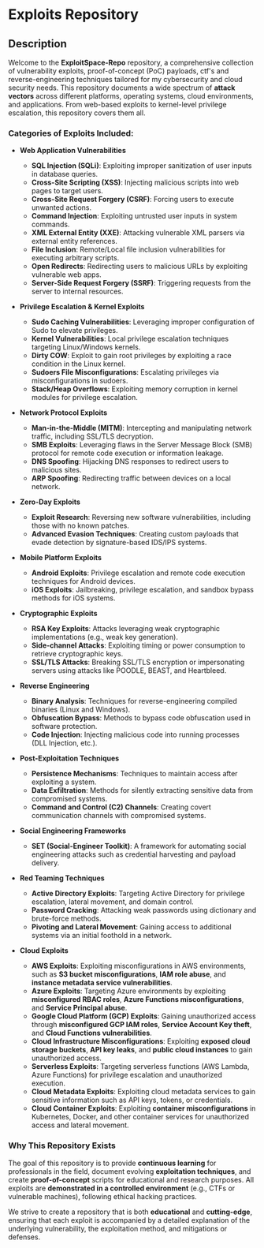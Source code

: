 # Exploits Repository

## Description

Welcome to the **ExploitSpace-Repo** repository, a comprehensive collection of vulnerability exploits, proof-of-concept (PoC) payloads, ctf's and reverse-engineering techniques tailored for my cybersecurity and cloud security needs. This repository documents a wide spectrum of **attack vectors** across different platforms, operating systems, cloud environments, and applications. From web-based exploits to kernel-level privilege escalation, this repository covers them all.

### Categories of Exploits Included:

- **Web Application Vulnerabilities**  
  - **SQL Injection (SQLi)**: Exploiting improper sanitization of user inputs in database queries.
  - **Cross-Site Scripting (XSS)**: Injecting malicious scripts into web pages to target users.
  - **Cross-Site Request Forgery (CSRF)**: Forcing users to execute unwanted actions.
  - **Command Injection**: Exploiting untrusted user inputs in system commands.
  - **XML External Entity (XXE)**: Attacking vulnerable XML parsers via external entity references.
  - **File Inclusion**: Remote/Local file inclusion vulnerabilities for executing arbitrary scripts.
  - **Open Redirects**: Redirecting users to malicious URLs by exploiting vulnerable web apps.
  - **Server-Side Request Forgery (SSRF)**: Triggering requests from the server to internal resources.

- **Privilege Escalation & Kernel Exploits**  
  - **Sudo Caching Vulnerabilities**: Leveraging improper configuration of Sudo to elevate privileges.
  - **Kernel Vulnerabilities**: Local privilege escalation techniques targeting Linux/Windows kernels.
  - **Dirty COW**: Exploit to gain root privileges by exploiting a race condition in the Linux kernel.
  - **Sudoers File Misconfigurations**: Escalating privileges via misconfigurations in sudoers.
  - **Stack/Heap Overflows**: Exploiting memory corruption in kernel modules for privilege escalation.

- **Network Protocol Exploits**  
  - **Man-in-the-Middle (MITM)**: Intercepting and manipulating network traffic, including SSL/TLS decryption.
  - **SMB Exploits**: Leveraging flaws in the Server Message Block (SMB) protocol for remote code execution or information leakage.
  - **DNS Spoofing**: Hijacking DNS responses to redirect users to malicious sites.
  - **ARP Spoofing**: Redirecting traffic between devices on a local network.

- **Zero-Day Exploits**  
  - **Exploit Research**: Reversing new software vulnerabilities, including those with no known patches.
  - **Advanced Evasion Techniques**: Creating custom payloads that evade detection by signature-based IDS/IPS systems.

- **Mobile Platform Exploits**  
  - **Android Exploits**: Privilege escalation and remote code execution techniques for Android devices.
  - **iOS Exploits**: Jailbreaking, privilege escalation, and sandbox bypass methods for iOS systems.

- **Cryptographic Exploits**  
  - **RSA Key Exploits**: Attacks leveraging weak cryptographic implementations (e.g., weak key generation).
  - **Side-channel Attacks**: Exploiting timing or power consumption to retrieve cryptographic keys.
  - **SSL/TLS Attacks**: Breaking SSL/TLS encryption or impersonating servers using attacks like POODLE, BEAST, and Heartbleed.

- **Reverse Engineering**  
  - **Binary Analysis**: Techniques for reverse-engineering compiled binaries (Linux and Windows).
  - **Obfuscation Bypass**: Methods to bypass code obfuscation used in software protection.
  - **Code Injection**: Injecting malicious code into running processes (DLL Injection, etc.).

- **Post-Exploitation Techniques**  
  - **Persistence Mechanisms**: Techniques to maintain access after exploiting a system.
  - **Data Exfiltration**: Methods for silently extracting sensitive data from compromised systems.
  - **Command and Control (C2) Channels**: Creating covert communication channels with compromised systems.

- **Social Engineering Frameworks**  
  - **SET (Social-Engineer Toolkit)**: A framework for automating social engineering attacks such as credential harvesting and payload delivery.

- **Red Teaming Techniques**  
  - **Active Directory Exploits**: Targeting Active Directory for privilege escalation, lateral movement, and domain control.
  - **Password Cracking**: Attacking weak passwords using dictionary and brute-force methods.
  - **Pivoting and Lateral Movement**: Gaining access to additional systems via an initial foothold in a network.

- **Cloud Exploits**  
  - **AWS Exploits**: Exploiting misconfigurations in AWS environments, such as **S3 bucket misconfigurations**, **IAM role abuse**, and **instance metadata service vulnerabilities**.
  - **Azure Exploits**: Targeting Azure environments by exploiting **misconfigured RBAC roles**, **Azure Functions misconfigurations**, and **Service Principal abuse**.
  - **Google Cloud Platform (GCP) Exploits**: Gaining unauthorized access through **misconfigured GCP IAM roles**, **Service Account Key theft**, and **Cloud Functions vulnerabilities**.
  - **Cloud Infrastructure Misconfigurations**: Exploiting **exposed cloud storage buckets**, **API key leaks**, and **public cloud instances** to gain unauthorized access.
  - **Serverless Exploits**: Targeting serverless functions (AWS Lambda, Azure Functions) for privilege escalation and unauthorized execution.
  - **Cloud Metadata Exploits**: Exploiting cloud metadata services to gain sensitive information such as API keys, tokens, or credentials.
  - **Cloud Container Exploits**: Exploiting **container misconfigurations** in Kubernetes, Docker, and other container services for unauthorized access and lateral movement.

### **Why This Repository Exists**  
The goal of this repository is to provide **continuous learning** for professionals in the field, document evolving **exploitation techniques**, and create **proof-of-concept** scripts for educational and research purposes. All exploits are **demonstrated in a controlled environment** (e.g., CTFs or vulnerable machines), following ethical hacking practices.

We strive to create a repository that is both **educational** and **cutting-edge**, ensuring that each exploit is accompanied by a detailed explanation of the underlying vulnerability, the exploitation method, and mitigations or defenses.
